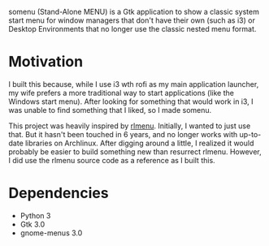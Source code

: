 somenu (Stand-Alone MENU) is a Gtk application to show a classic system start menu for window managers that don't have their own (such as i3) or Desktop Environments that no longer use the classic nested menu format.

# Motivation

I built this because, while I use i3 wth rofi as my main application launcher, my wife prefers a more traditional way to start applications (like the Windows start menu). After looking for something that would work in i3, I was unable to find something that I liked, so I made somenu.

This project was heavily inspired by [rlmenu](https://github.com/blastrock/rlmenu). Initially, I wanted to just use that. But it hasn't been touched in 6 years, and no longer works with up-to-date libraries on Archlinux. After digging around a little, I realized it would probably be easier to build something new than resurrect rlmenu. However, I did use the rlmenu source code as a reference as I built this.

# Dependencies

- Python 3
- Gtk 3.0
- gnome-menus 3.0
